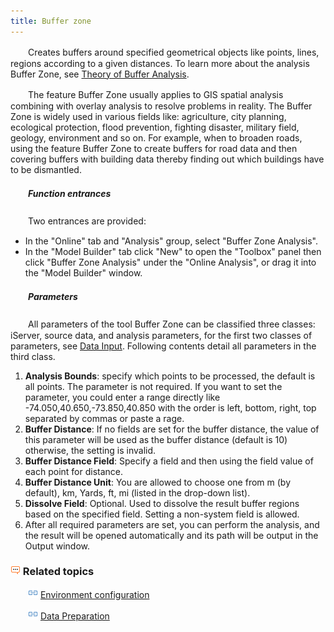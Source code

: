 ```yaml
---
title: Buffer zone
---
```


　　Creates buffers around specified geometrical objects like points, lines, regions according to a given distances. To learn more about the analysis Buffer Zone, see [Theory of Buffer Analysis](../../docs/DataAnalyst/BufferTheory.html).

　　The feature Buffer Zone usually applies to GIS spatial analysis combining with overlay analysis to resolve problems in reality. The Buffer Zone is widely used in various fields like: agriculture, city planning, ecological protection, flood prevention, fighting disaster, military field, geology, environment and so on. For example, when to broaden roads, using the feature Buffer Zone to create buffers for road data and then covering buffers with building data thereby finding out which buildings have to be dismantled. 

##### 　　Function entrances

　　Two entrances are provided:

- In the "Online" tab and "Analysis" group, select "Buffer Zone Analysis".
- In the "Model Builder" tab click "New" to open the "Toolbox" panel then click "Buffer Zone Analysis" under the "Online Analysis", or drag it into the "Model Builder" window.

##### 　　Parameters

　　All parameters of the tool Buffer Zone can be classified three classes: iServer, source data, and analysis parameters, for the first two classes of parameters, see [Data Input](DataInputType.html). Following contents detail all parameters in the third class.

1. **Analysis Bounds**: specify which points to be processed, the default is all points. The parameter is not required. If you want to set the parameter, you could enter a range directly like -74.050,40.650,-73.850,40.850 with the order is left, bottom, right, top separated by commas or paste a rage.
2. **Buffer Distance**: If no fields are set for the buffer distance, the value of this parameter will be used as the buffer distance (default is 10) otherwise, the setting is invalid.
3. **Buffer Distance Field**: Specify a field and then using the field value of each point for distance.
4. **Buffer Distance Unit**: You are allowed to choose one from m (by default), km, Yards, ft, mi (listed in the drop-down list).
5. **Dissolve Field**: Optional. Used to dissolve the result buffer regions based on the specified field. Setting a non-system field is allowed.
6. After all required parameters are set, you can perform the analysis, and the result will be opened automatically and its path will be output in the Output window.



### ![](img/seealso.png) Related topics

　　![](img/smalltitle.png) [Environment configuration](BigDataAnalysisEnvironmentConfiguration.html)

　　![](img/smalltitle.png) [Data Preparation](DataPreparation.html)

